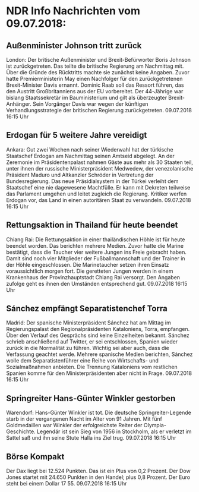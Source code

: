 # NDR Info Nachrichten vom 09.07.2018:


## Außenminister Johnson tritt zurück
London: Der britische Außenminister und Brexit-Befürworter Boris Johnson ist zurückgetreten. Das teilte die britische Regierung am Nachmittag mit. Über die Gründe des Rücktritts machte sie zunächst keine Angaben. Zuvor hatte Premierministerin May einen Nachfolger für den zurückgetretenen Brexit-Minister Davis ernannt. Dominic Raab soll das Ressort führen, das den Austritt Großbritanniens aus der EU vorbereitet. Der 44-Jährige war bislang Staatssekretär im Bauministerium und gilt als überzeugter Brexit-Anhänger. Sein Vorgänger Davis war wegen der künftigen Verhandlungsstrategie der britischen Regierung zurückgetreten. 09.07.2018 16:15 Uhr 

## Erdogan für 5 weitere Jahre vereidigt
Ankara: Gut zwei Wochen nach seiner Wiederwahl hat der türkische Staatschef Erdogan am Nachmittag seinen Amtseid abgelegt. An der Zeremonie im Präsidentenpalast nahmen Gäste aus mehr als 30 Staaten teil, unter ihnen der russische Ministerpräsident Medwedew, der venezolanische Präsident Maduro und Altkanzler Schröder in Vertretung der Bundesregierung. Das neue Präsidialsystem in der Türkei verleiht dem Staatschef eine nie dagewesene Machtfülle. Er kann mit Dekreten teilweise das Parlament umgehen und leitet zugleich die Regierung. Kritiker werfen Erdogan vor, das Land in einen autoritären Staat zu verwandeln. 09.07.2018 16:15 Uhr 

## Rettungsaktion in Thailand für heute beendet
Chiang Rai: Die Rettungsaktion in einer thailändischen Höhle ist für heute beendet worden. Das berichten mehrere Medien. Zuvor hatte die Marine bestätigt, dass die Taucher vier weitere Jungen ins Freie gebracht haben. Damit sind noch vier Mitglieder der Fußballmannschaft und der Trainer in der Höhle eingeschlossen. Die Marinetaucher setzen ihren Einsatz voraussichtlich morgen fort. Die geretteten Jungen werden in einem Krankenhaus der Provinzhauptstadt Chiang Rai versorgt. Den Angaben zufolge geht es ihnen den Umständen entsprechend gut. 09.07.2018 16:15 Uhr 

## Sánchez empfängt Separatistenchef Torra
Madrid: Der spanische Ministerpräsident Sánchez hat am Mittag im Regierungspalast den Regionalpräsidenten Kataloniens, Torra, empfangen. Über den Verlauf des Gesprächs sind keine Einzelheiten bekannt. Sánchez schrieb anschließend auf Twitter, er sei entschlossen, Spanien wieder zurück in die Normalität zu führen. Wichtig sei aber auch, dass die Verfassung geachtet werde. Mehrere spanische Medien berichten, Sánchez wolle dem Separatistenführer eine Reihe von Wirtschafts- und Sozialmaßnahmen anbieten. Die Trennung Kataloniens vom restlichen Spanien komme für den Ministerpräsidenten aber nicht in Frage. 09.07.2018 16:15 Uhr 

## Springreiter Hans-Günter Winkler gestorben
Warendorf: Hans-Günter Winkler ist tot. Die deutsche Springreiter-Legende starb in der vergangenen Nacht im Alter von 91 Jahren. Mit fünf Goldmedaillen war Winkler der erfolgreichste Reiter der Olympia-Geschichte. Legendär ist sein Sieg von 1956 in Stockholm, als er verletzt im Sattel saß und ihn seine Stute Halla ins Ziel trug. 09.07.2018 16:15 Uhr 

## Börse Kompakt
Der Dax liegt bei 12.524 Punkten. Das ist ein Plus  von 0,2 Prozent. Der Dow Jones startet mit 24.650 Punkten in den Handel; plus 0,8 Prozent. Der Euro steht bei einem Dollar 17 55. 09.07.2018 16:15 Uhr 
